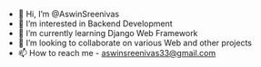 - 👋 Hi, I’m @AswinSreenivas
- 👀 I’m interested in Backend Development
- 🌱 I’m currently learning Django Web Framework
- 💞️ I’m looking to collaborate on various Web and other projects
- 📫 How to reach me - aswinsreenivas33@gmail.com

<!---
AswinSreenivas/AswinSreenivas is a ✨ special ✨ repository because its `README.md` (this file) appears on your GitHub profile.
You can click the Preview link to take a look at your changes.
--->

